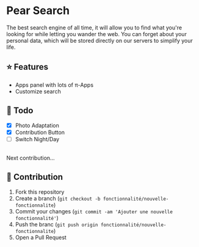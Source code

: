 # Pear Search

The best search engine of all time, it will allow you to find what you're looking for while letting you wander the web. You can forget about your personal data, which will be stored directly on our servers to simplify your life.

## ⭐ Features

- Apps panel with lots of π-Apps
- Customize search

<!-- ## 🚩 Marker

To add a marker, press `CTRL+M`. The marker will appear on the seekbar which can be useful to highlight or mark favourite parts.
To clear all markers, press `CTRL+C`. The markers will automatically show up when playing songs.
-->

## 📝 Todo

- [x] Photo Adaptation
- [x] Contribution Button
- [ ] Switch Night/Day
<br>
Next contribution...

## 🚩 Contribution

1. Fork this repository
2. Create a branch (`git checkout -b fonctionnalité/nouvelle-fonctionnalite`)
3. Commit your changes (`git commit -am 'Ajouter une nouvelle fonctionnalité'`)
4. Push the branc (`git push origin fonctionnalité/nouvelle-fonctionnalite`)
5. Open a Pull Request

